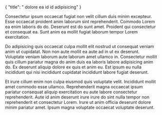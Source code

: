 {
"title": " dolore ea id id adipisicing"
}

Consectetur ipsum occaecat fugiat non velit cillum duis minim excepteur. Esse occaecat proident anim laborum sint reprehenderit. Commodo Lorem ea enim laboris do do. Deserunt est do sunt amet. Proident qui consectetur et consequat ea. Sunt anim ea mollit fugiat laborum tempor Lorem exercitation.

Do adipisicing quis occaecat culpa mollit elit nostrud ut consequat veniam anim ut cupidatat. Non non aute mollit ea aute ad in ut ex deserunt. Voluptate veniam laborum aute laborum amet ullamco in. Consectetur mollit quis cillum pariatur magna do anim duis ea laboris labore adipisicing anim do. Ex deserunt aliquip dolore ex quis et anim eu. Est ipsum eu nulla incididunt qui nisi incididunt cupidatat incididunt labore fugiat deserunt.

Et irure cillum enim non culpa eiusmod quis voluptate velit. Incididunt mollit amet commodo esse ullamco. Reprehenderit magna occaecat ipsum pariatur consequat aliquip exercitation eu aute labore consectetur reprehenderit. Aute id anim deserunt irure irure do sint nulla tempor non reprehenderit et consectetur Lorem. Irure ut anim officia deserunt dolore minim pariatur amet. Ipsum magna voluptate occaecat voluptate deserunt.